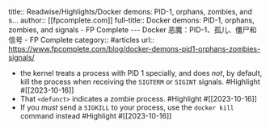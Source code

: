 title:: Readwise/Highlights/Docker demons: PID-1, orphans, zombies, and s...
author:: [[fpcomplete.com]]
full-title:: Docker demons: PID-1, orphans, zombies, and signals - FP Complete --- Docker 恶魔：PID-1、孤儿、僵尸和信号 - FP Complete
category:: #articles
url:: https://www.fpcomplete.com/blog/docker-demons-pid1-orphans-zombies-signals/

- the kernel treats a process with PID 1 specially, and does _not_, by default, kill the process when receiving the `SIGTERM` or `SIGINT` signals. #Highlight #[[2023-10-16]]
- That `<defunct>` indicates a zombie process. #Highlight #[[2023-10-16]]
- If you _must_ send a `SIGKILL` to your process, use the `docker kill` command instead #Highlight #[[2023-10-16]]